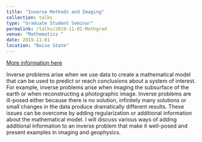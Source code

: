 ```yaml
---
title: "Inverse Methods and Imaging"
collection: talks
type: "Graduate Student Seminar"
permalink: /talks/2019-11-01-Mathgrad
venue: "Mathematics "
date: 2019-11-01
location: "Boise State"
---
```


[More information here](https://jodimead.github.io/files/talks/Mathgrad19.pdf)

Inverse problems arise when we use data to create a mathematical model that can be used to predict or reach conclusions about a system of interest. For example, inverse problems arise when imaging the subsurface of the earth or when reconstructing a photographic image. Inverse problems are ill-posed either because there is no solution, infinitely many solutions or small changes in the data produce dramatically different results. These issues can be overcome by adding regularization or additional information about the mathematical model. I will discuss various ways of adding additional information to an inverse problem that make it well-posed and present examples in imaging and geophysics.
